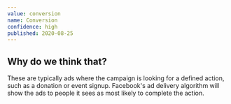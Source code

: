 ```yaml
---
value: conversion
name: Conversion
confidence: high
published: 2020-08-25
---
```


## Why do we think that?

These are typically ads where the campaign is looking for a defined action, such as a donation or event signup. Facebook's ad delivery algorithm will show the ads to people it sees as most likely to complete the action.
